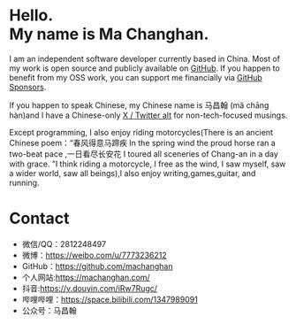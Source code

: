 # Hello.<br>My name is Ma Changhan.
I am an independent software developer currently based in China. Most of my work is open source and publicly available on [GitHub](https://github.com/machanghan). If you happen to benefit from my OSS work, you can support me financially via [GitHub Sponsors](https://github.com/sponsors/machanghan).

If you happen to speak Chinese, my Chinese name is 马昌翰 (mǎ chāng hàn)and I have a Chinese-only [X / Twitter alt](https://twitter.com/machanghan) for non-tech-focused musings.

Except programming, I also enjoy riding motorcycles(There is an ancient Chinese poem：“春风得意马蹄疾 In the spring wind the proud horse ran a two-beat pace ,一日看尽长安花 I toured all sceneries of Chang-an in a day with grace. ”I think riding a motorcycle, I free as the wind, I saw myself, saw a wider world, saw all beings),I also enjoy writing,games,guitar, and running.
# Contact
- 微信/QQ：2812248497
- 微博：https://weibo.com/u/7773236212
- GitHub：https://github.com/machanghan
- 个人网站:https://machanghan.com/
- 抖音:https://v.douyin.com/iRw7Rugc/
- 哔哩哔哩：https://space.bilibili.com/1347989091
- 公众号：马昌翰
